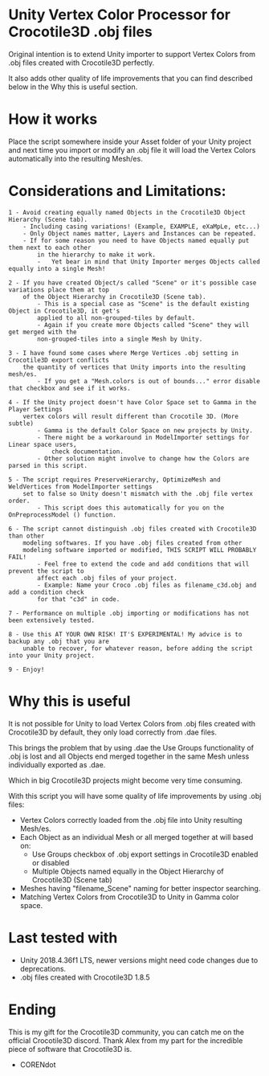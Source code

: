 # Unity Vertex Color Processor for Crocotile3D .obj files

Original intention is to extend Unity importer to support Vertex Colors
from .obj files created with Crocotile3D perfectly.

It also adds other quality of life improvements that you can find described
below in the Why this is useful section.

# How it works

Place the script somewhere inside your Asset folder of your Unity project and next time
you import or modify an .obj file it will load the Vertex Colors automatically into the resulting 
Mesh/es.

# Considerations and Limitations:

    1 - Avoid creating equally named Objects in the Crocotile3D Object Hierarchy (Scene tab). 
        - Including casing variations! (Example, EXAMPLE, eXaMpLe, etc...)
        - Only Object names matter, Layers and Instances can be repeated.
        - If for some reason you need to have Objects named equally put them next to each other
            in the hierarchy to make it work.
            -   Yet bear in mind that Unity Importer merges Objects called equally into a single Mesh!

    2 - If you have created Object/s called "Scene" or it's possible case variations place them at top
        of the Object Hierarchy in Crocotile3D (Scene tab).
            - This is a special case as "Scene" is the default existing Object in Crocotile3D, it get's
            applied to all non-grouped-tiles by default. 
            - Again if you create more Objects called "Scene" they will get merged with the 
            non-grouped-tiles into a single Mesh by Unity.

    3 - I have found some cases where Merge Vertices .obj setting in Crocotile3D export conflicts 
        the quantity of vertices that Unity imports into the resulting mesh/es. 
            - If you get a "Mesh.colors is out of bounds..." error disable that checkbox and see if it works.
            
    4 - If the Unity project doesn't have Color Space set to Gamma in the Player Settings 
        vertex colors will result different than Crocotile 3D. (More subtle)
            - Gamma is the default Color Space on new projects by Unity.
            - There might be a workaround in ModelImporter settings for Linear space users, 
                check documentation.
            - Other solution might involve to change how the Colors are parsed in this script. 
            
    5 - The script requires PreserveHierarchy, OptimizeMesh and WeldVertices from ModelImporter settings
        set to false so Unity doesn't mismatch with the .obj file vertex order. 
            - This script does this automatically for you on the OnPreprocessModel () function.
        
    6 - The script cannot distinguish .obj files created with Crocotile3D than other
        modeling softwares. If you have .obj files created from other
        modeling software imported or modified, THIS SCRIPT WILL PROBABLY FAIL!
            - Feel free to extend the code and add conditions that will prevent the script to 
            affect each .obj files of your project. 
            - Example: Name your Croco .obj files as filename_c3d.obj and add a condition check 
            for that "c3d" in code.        
        
    7 - Performance on multiple .obj importing or modifications has not been extensively tested.
    
    8 - Use this AT YOUR OWN RISK! IT'S EXPERIMENTAL! My advice is to backup any .obj that you are 
        unable to recover, for whatever reason, before adding the script into your Unity project.

    9 - Enjoy!

# Why this is useful

It is not possible for Unity to load Vertex Colors from .obj files created with Crocotile3D by default, they only load correctly from .dae files.

This brings the problem that by using .dae the Use Groups functionality of .obj is lost and all Objects end merged together in the same Mesh unless individually exported as .dae. 

Which in big Crocotile3D projects might become very time consuming.

With this script you will have some quality of life improvements by using .obj files: 

- Vertex Colors correctly loaded from the .obj file into Unity resulting Mesh/es.
- Each Object as an individual Mesh or all merged together at will based on:
    - Use Groups checkbox of .obj export settings in Crocotile3D enabled or disabled
    - Multiple Objects named equally in the Object Hierarchy of Crocotile3D (Scene tab)
- Meshes having "filename_Scene" naming for better inspector searching.
- Matching Vertex Colors from Crocotile3D to Unity in Gamma color space.

# Last tested with

- Unity 2018.4.36f1 LTS, newer versions might need code changes due to deprecations.
- .obj files created with Crocotile3D 1.8.5

# Ending

This is my gift for the Crocotile3D community, you can catch me on the official Crocotile3D discord. Thank Alex from my part for the incredible piece of software that Crocotile3D is.
- CORENdot
